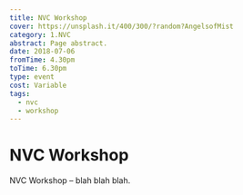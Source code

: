 ```yaml
---
title: NVC Workshop
cover: https://unsplash.it/400/300/?random?AngelsofMist
category: 1.NVC
abstract: Page abstract.
date: 2018-07-06
fromTime: 4.30pm
toTime: 6.30pm
type: event
cost: Variable
tags:
  - nvc
  - workshop
---
```


# NVC Workshop

NVC Workshop – blah blah blah.
